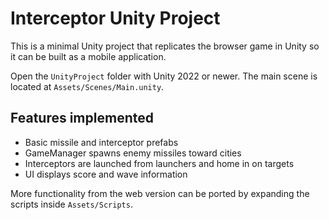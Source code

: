 # Interceptor Unity Project

This is a minimal Unity project that replicates the browser game in Unity so it can be built as a mobile application.

Open the `UnityProject` folder with Unity 2022 or newer.
The main scene is located at `Assets/Scenes/Main.unity`.

## Features implemented
- Basic missile and interceptor prefabs
- GameManager spawns enemy missiles toward cities
- Interceptors are launched from launchers and home in on targets
- UI displays score and wave information

More functionality from the web version can be ported by expanding the scripts inside `Assets/Scripts`.
